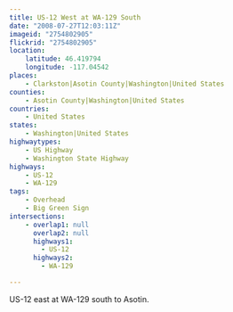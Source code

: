 ```yaml
---
title: US-12 West at WA-129 South
date: "2008-07-27T12:03:11Z"
imageid: "2754802905"
flickrid: "2754802905"
location:
    latitude: 46.419794
    longitude: -117.04542
places:
    - Clarkston|Asotin County|Washington|United States
counties:
    - Asotin County|Washington|United States
countries:
    - United States
states:
    - Washington|United States
highwaytypes:
    - US Highway
    - Washington State Highway
highways:
    - US-12
    - WA-129
tags:
    - Overhead
    - Big Green Sign
intersections:
    - overlap1: null
      overlap2: null
      highways1:
        - US-12
      highways2:
        - WA-129

---
```

US-12 east at WA-129 south to Asotin.